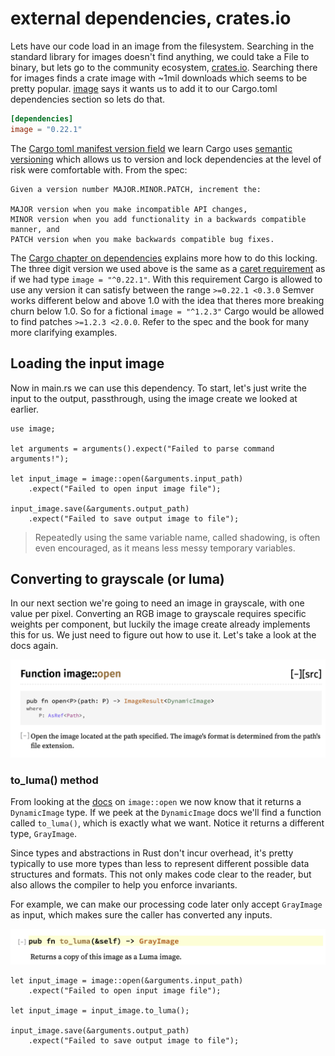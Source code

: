 # external dependencies, crates.io

Lets have our code load in an image from the filesystem. Searching in the standard library for images doesn't find anything, we could take a File to binary, but lets go to the community ecosystem, [crates.io](https://www.crates.io). Searching there for images finds a crate image with ~1mil downloads which seems to be pretty popular. [image](https://crates.io/crates/image) says it wants us to add it to our Cargo.toml dependencies section so lets do that.

```toml
[dependencies]
image = "0.22.1"
```

The [Cargo toml manifest version field](https://doc.rust-lang.org/cargo/reference/manifest.html#the-version-field) we learn Cargo uses [semantic versioning](https://semver.org) which allows us to version and lock dependencies at the level of risk were comfortable with. From the spec:

```text
Given a version number MAJOR.MINOR.PATCH, increment the:

MAJOR version when you make incompatible API changes,
MINOR version when you add functionality in a backwards compatible manner, and
PATCH version when you make backwards compatible bug fixes.
```

The [Cargo chapter on dependencies](https://doc.rust-lang.org/cargo/reference/specifying-dependencies.html) explains more how to do this locking. The three digit version we used above is the same as a [caret requirement](https://doc.rust-lang.org/cargo/reference/specifying-dependencies.html#caret-requirements) as if we had type `image = "^0.22.1"`. With this requirement Cargo is allowed to use any version it can satisfy between the range `>=0.22.1 <0.3.0` Semver works different below and above 1.0 with the idea that theres more breaking churn below 1.0. So for a fictional `image = "^1.2.3"` Cargo would be allowed to find patches `>=1.2.3 <2.0.0`. Refer to the spec and the book for many more clarifying examples.

## Loading the input image

Now in main.rs we can use this dependency. To start, let's just write the input to the output, passthrough, using the image create we looked at earlier.

```rust,ignore
use image;

let arguments = arguments().expect("Failed to parse command arguments!");

let input_image = image::open(&arguments.input_path)
    .expect("Failed to open input image file");

input_image.save(&arguments.output_path)
    .expect("Failed to save output image to file");
```

> Repeatedly using the same variable name, called shadowing, is often even encouraged, as it means less messy temporary variables.

## Converting to grayscale (or luma)

In our next section we're going to need an image in grayscale, with one value per pixel. Converting an RGB image to grayscale requires specific weights per component, but luckily the image create already implements this for us. We just need to figure out how to use it. Let's take a look at the docs again.

![image::load docs](./images/image-load-doc.png)

### to_luma() method

From looking at the [docs](https://docs.rs/image/0.22.1/image/enum.DynamicImage.html#method.to_luma) on `image::open` we now know that it returns a `DynamicImage` type. If we peek at the `DynamicImage` docs we'll find a function called `to_luma()`, which is exactly what we want. Notice it returns a different type, `GrayImage`.

Since types and abstractions in Rust don't incur overhead, it's pretty typically to use more types than less to represent different possible data structures and formats. This not only makes code clear to the reader, but also allows the compiler to help you enforce invariants.

For example, we can make our processing code later only accept `GrayImage` as input, which makes sure the caller has converted any inputs.

![to_luma method](./images/to_luma.png)

```rust,ignore
let input_image = image::open(&arguments.input_path)
    .expect("Failed to open input image file");

let input_image = input_image.to_luma();

input_image.save(&arguments.output_path)
    .expect("Failed to save output image to file");
```

